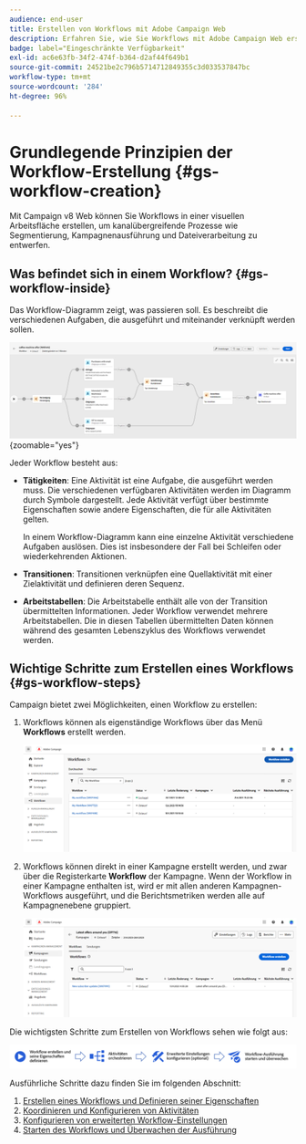 ```yaml
---
audience: end-user
title: Erstellen von Workflows mit Adobe Campaign Web
description: Erfahren Sie, wie Sie Workflows mit Adobe Campaign Web erstellen
badge: label="Eingeschränkte Verfügbarkeit"
exl-id: ac6e63fb-34f2-474f-b364-d2af44f649b1
source-git-commit: 24521be2c796b5714712849355c3d033537847bc
workflow-type: tm+mt
source-wordcount: '284'
ht-degree: 96%

---
```


# Grundlegende Prinzipien der Workflow-Erstellung {#gs-workflow-creation}

Mit Campaign v8 Web können Sie Workflows in einer visuellen Arbeitsfläche erstellen, um kanalübergreifende Prozesse wie Segmentierung, Kampagnenausführung und Dateiverarbeitung zu entwerfen.


## Was befindet sich in einem Workflow? {#gs-workflow-inside}

Das Workflow-Diagramm zeigt, was passieren soll. Es beschreibt die verschiedenen Aufgaben, die ausgeführt und miteinander verknüpft werden sollen.

![](assets/workflow-example.png) {zoomable=&quot;yes&quot;}

Jeder Workflow besteht aus:

* **Tätigkeiten**: Eine Aktivität ist eine Aufgabe, die ausgeführt werden muss. Die verschiedenen verfügbaren Aktivitäten werden im Diagramm durch Symbole dargestellt. Jede Aktivität verfügt über bestimmte Eigenschaften sowie andere Eigenschaften, die für alle Aktivitäten gelten.

  In einem Workflow-Diagramm kann eine einzelne Aktivität verschiedene Aufgaben auslösen. Dies ist insbesondere der Fall bei Schleifen oder wiederkehrenden Aktionen.

* **Transitionen**: Transitionen verknüpfen eine Quellaktivität mit einer Zielaktivität und definieren deren Sequenz.

* **Arbeitstabellen**: Die Arbeitstabelle enthält alle von der Transition übermittelten Informationen. Jeder Workflow verwendet mehrere Arbeitstabellen. Die in diesen Tabellen übermittelten Daten können während des gesamten Lebenszyklus des Workflows verwendet werden.

## Wichtige Schritte zum Erstellen eines Workflows {#gs-workflow-steps}


Campaign bietet zwei Möglichkeiten, einen Workflow zu erstellen:

1. Workflows können als eigenständige Workflows über das Menü **Workflows** erstellt werden.

   ![](assets/create-a-standalone-wf.png)

1. Workflows können direkt in einer Kampagne erstellt werden, und zwar über die Registerkarte **Workflow** der Kampagne. Wenn der Workflow in einer Kampagne enthalten ist, wird er mit allen anderen Kampagnen-Workflows ausgeführt, und die Berichtsmetriken werden alle auf Kampagnenebene gruppiert.

   ![](assets/create-a-wf-from-a-campaign.png)


Die wichtigsten Schritte zum Erstellen von Workflows sehen wie folgt aus:

![](assets/workflow-creation-process.png)

Ausführliche Schritte dazu finden Sie im folgenden Abschnitt:

1. [Erstellen eines Workflows und Definieren seiner Eigenschaften](create-workflow.md)
1. [Koordinieren und Konfigurieren von Aktivitäten](orchestrate-activities.md)
1. [Konfigurieren von erweiterten Workflow-Einstellungen](workflow-settings.md)
1. [Starten des Workflows und Überwachen der Ausführung](start-monitor-workflows.md)
